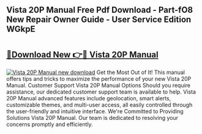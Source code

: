 ## Vista 20P Manual Free Pdf Download - Part-fO8 New Repair Owner Guide - User Service Edition WGkpE

# <h2><a href="http://bc37752.oget.top/?id=Vista+20P+Manual">🔗Download New 👉🔴 Vista 20P Manual</a></h2>

[![Vista 20P Manual new download](https://i.imgur.com/5g1atiW.png)](http://bc37752.oget.top/?id=Vista+20P+Manual)
Get the Most Out of It! This manual offers tips and tricks to maximize the performance of your new Vista 20P Manual. Customer Support Vista 20P Manual Options Should you require assistance, our dedicated customer support team is available to help. Vista 20P Manual advanced features include geolocation, smart alerts, customizable themes, and multi-user access, all easily controlled through the user-friendly and intuitive interface. We're Committed to Providing Solutions Vista 20P Manual. Our team is dedicated to resolving your concerns promptly and efficiently.
